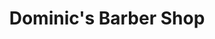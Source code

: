 ---
title: "Dominic's Barber Shop"
url: /cleveland-heights/dominics-barber-shop/
shop: hairdresser
---